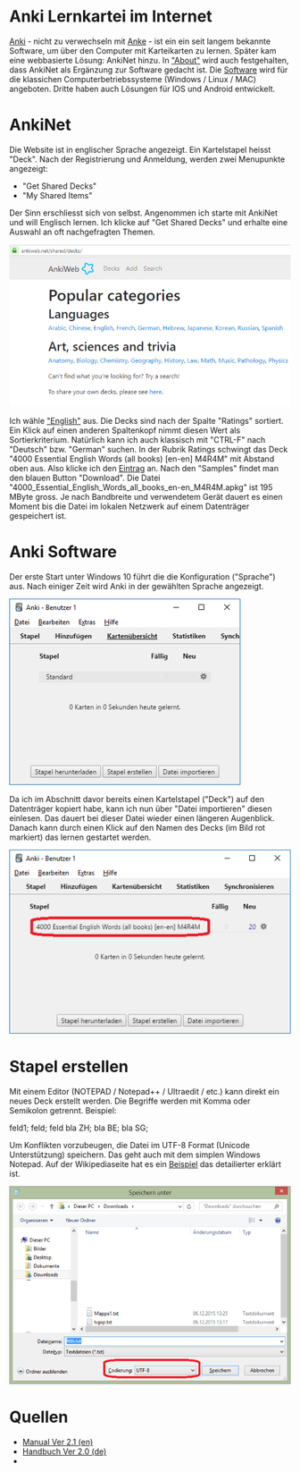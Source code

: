 # Anki Lernkartei im Internet

[Anki](https://apps.ankiweb.net) - nicht zu verwechseln mit [Anke](https://als.wikipedia.org/wiki/Butter) - ist ein ein seit langem bekannte Software, um über den Computer mit Karteikarten zu lernen.  Später kam eine webbasierte Lösung: AnkiNet hinzu. In ["About"](https://ankiweb.net/about) wird auch festgehalten, dass AnkiNet als Ergänzung zur Software gedacht ist. Die [Software](https://apps.ankiweb.net) wird für die klassichen Computerbetriebssysteme (Windows / Linux / MAC) angeboten. Dritte haben auch Lösungen für IOS und Android entwickelt.  

# AnkiNet  

Die Website ist in englischer Sprache angezeigt. Ein Kartelstapel heisst "Deck". Nach der Registrierung und Anmeldung, werden zwei Menupunkte angezeigt:  

* "Get Shared Decks"
* "My Shared Items"

Der Sinn erschliesst sich von selbst. Angenommen ich starte mit AnkiNet und will Englisch lernen. Ich klicke auf "Get Shared Decks" und erhalte eine Auswahl an oft nachgefragten Themen.  

![Anki Deck auswählen](..\anki\anki-deck-auswahl.png)  

Ich wähle ["English"](https://ankiweb.net/shared/decks/english) aus. Die Decks sind nach der Spalte "Ratings" sortiert. Ein Klick auf einen anderen Spaltenkopf nimmt diesen Wert als Sortierkriterium. Natürlich kann ich auch klassisch mit "CTRL-F" nach "Deutsch" bzw. "German" suchen. In der Rubrik Ratings schwingt das Deck "4000 Essential English Words (all books) [en-en] M4R4M" mit Abstand oben aus. Also klicke ich den [Eintrag](https://ankiweb.net/shared/info/1898344648) an. Nach den "Samples" findet man den blauen Button "Download". Die Datei "4000_Essential_English_Words_all_books_en-en_M4R4M.apkg" ist 195 MByte gross. Je nach Bandbreite und verwendetem Gerät dauert es einen Moment bis die Datei im  lokalen Netzwerk auf einem Datenträger gespeichert ist.

# Anki Software  

Der erste Start unter Windows 10 führt die die Konfiguration ("Sprache") aus. Nach einiger Zeit wird Anki in der gewählten Sprache angezeigt.  

![Anki Deck auswählen](..\anki\sw-basic.png)  

Da ich im Abschnitt davor bereits einen Kartelstapel ("Deck") auf den Datenträger kopiert habe, kann ich nun über "Datei importieren" diesen einlesen. Das dauert bei dieser Datei wieder einen längeren Augenblick. Danach kann durch einen Klick auf den Namen des Decks (im Bild rot markiert) das lernen gestartet werden.  

![Anki Deck bereit](..\anki\sw-basic-1.png)  


# Stapel erstellen  

Mit einem Editor (NOTEPAD / Notepad++ / Ultraedit / etc.) kann direkt ein neues Deck erstellt werden. Die Begriffe werden mit Komma oder Semikolon getrennt. Beispiel:  

feld1; feld; feld
bla ZH; bla BE; bla SG;

Um Konflikten vorzubeugen, die Datei im UTF-8 Format (Unicode Unterstützung) speichern. Das geht auch mit dem simplen Windows Notepad.  Auf der Wikipediaseite hat es ein [Beispiel](https://de.wikipedia.org/wiki/Anki#Hinzufügen_von_Inhalten) das detailierter erklärt ist.

![Notepad UTF-8](..\anki\utf8.png)  

# Quellen  

* [Manual Ver 2.1 (en)](https://apps.ankiweb.net/docs/manual.html)
* [Handbuch Ver 2.0 (de)](http://www.dennisproksch.de/anki)
* 